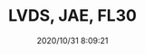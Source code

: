 ﻿---
layout: post 
title: LVDS, JAE, FL30
tags: FI
categories: wire-harness
overview: 
series: FI30
part_number: 9-F30-0000
thumb_img: static/202010/471-thumb-20201031161025.jpg
image: static/202010/471-20201031161025.jpg
date: 2020/10/31 8:09:21
---



